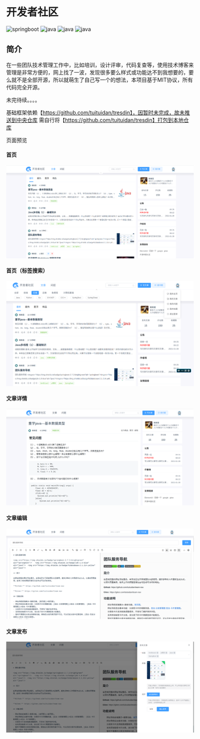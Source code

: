 # 开发者社区

<img src="https://img.shields.io/badge/springboot-2.7.4-brightgreen" alt="springboot"/>   <img src="https://img.shields.io/badge/jdk-1.8-blue" alt="java"/>  <img src="https://img.shields.io/badge/vue-2.6.14-yellow" alt="java"/> <img src="https://img.shields.io/badge/elementui-2.15.10-darkorchid" alt="java"/>

## 简介

在一些团队技术管理工作中，比如培训，设计评审，代码复查等，使用技术博客来管理是非常方便的，网上找了一波，发现很多要么样式或功能达不到我想要的，要么就不是全部开源，所以就萌生了自己写一个的想法，本项目基于MIT协议，所有代码完全开源。

未完待续。。。。

基础框架依赖【https://github.com/tuituidan/tresdin】，因暂时未完成，故未推送到中央仓库
需自行将【https://github.com/tuituidan/tresdin】打包到本地仓库

页面预览

#### 首页

![](./docs/home.png)

#### 首页（标签搜索）

![](./docs/home2.png)

#### 文章详情

![](./docs/article-detail.png)

#### 文章编辑

![](./docs/article-edit.png)

#### 文章发布

![](./docs/article-publish.png)
